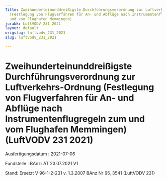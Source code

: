```yaml
---
Title: Zweihunderteinunddreißigste Durchführungsverordnung zur Luftverkehrs-Ordnung
  (Festlegung von Flugverfahren für An- und Abflüge nach Instrumentenflugregeln zum
  und vom Flughafen Memmingen)
jurabk: LuftVODV 231 2021
layout: default
origslug: luftvodv_231_2021
slug: luftvodv_231_2021

---
```


# Zweihunderteinunddreißigste Durchführungsverordnung zur Luftverkehrs-Ordnung (Festlegung von Flugverfahren für An- und Abflüge nach Instrumentenflugregeln zum und vom Flughafen Memmingen) (LuftVODV 231 2021)

Ausfertigungsdatum
:   2021-07-06

Fundstelle
:   BAnz: AT 23.07.2021 V1

Stand: Ersetzt V 96-1-2-231 v. 1.3.2007 BAnz Nr 65, 3541 (LuftVODV 231)
